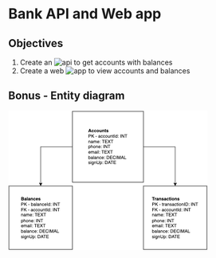 # Bank API and Web app
## Objectives
1. Create an ![api](./api) to get accounts with balances
2. Create a web ![app](./app) to view accounts and balances

## Bonus - Entity diagram
![](./Entity-diagram.png)
 



